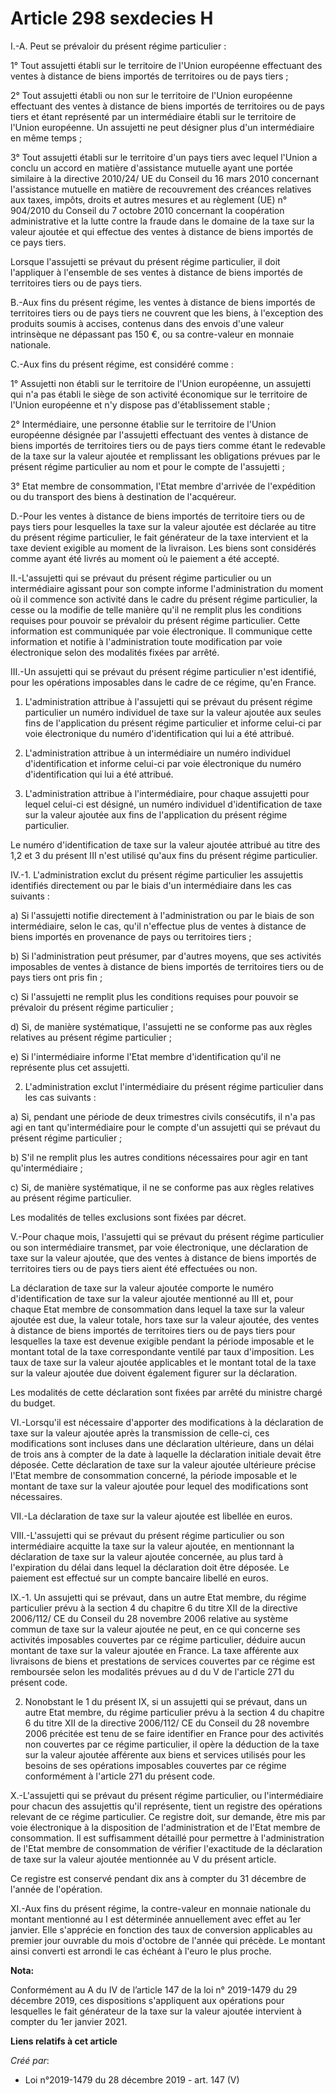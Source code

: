 # Article 298 sexdecies H

I.-A. Peut se prévaloir du présent régime particulier :

1° Tout assujetti établi sur le territoire de l'Union européenne effectuant des ventes à distance de biens importés de
territoires ou de pays tiers ;

2° Tout assujetti établi ou non sur le territoire de l'Union européenne effectuant des ventes à distance de biens importés de
territoires ou de pays tiers et étant représenté par un intermédiaire établi sur le territoire de l'Union européenne. Un
assujetti ne peut désigner plus d'un intermédiaire en même temps ;

3° Tout assujetti établi sur le territoire d'un pays tiers avec lequel l'Union a conclu un accord en matière d'assistance
mutuelle ayant une portée similaire à la directive 2010/24/ UE du Conseil du 16 mars 2010 concernant l'assistance mutuelle en
matière de recouvrement des créances relatives aux taxes, impôts, droits et autres mesures et au règlement (UE) n° 904/2010
du Conseil du 7 octobre 2010 concernant la coopération administrative et la lutte contre la fraude dans le domaine de la taxe
sur la valeur ajoutée et qui effectue des ventes à distance de biens importés de ce pays tiers.

Lorsque l'assujetti se prévaut du présent régime particulier, il doit l'appliquer à l'ensemble de ses ventes à distance de
biens importés de territoires tiers ou de pays tiers.

B.-Aux fins du présent régime, les ventes à distance de biens importés de territoires tiers ou de pays tiers ne couvrent que
les biens, à l'exception des produits soumis à accises, contenus dans des envois d'une valeur intrinsèque ne dépassant pas
150 €, ou sa contre-valeur en monnaie nationale.

C.-Aux fins du présent régime, est considéré comme :

1° Assujetti non établi sur le territoire de l'Union européenne, un assujetti qui n'a pas établi le siège de son activité
économique sur le territoire de l'Union européenne et n'y dispose pas d'établissement stable ;

2° Intermédiaire, une personne établie sur le territoire de l'Union européenne désignée par l'assujetti effectuant des ventes
à distance de biens importés de territoires tiers ou de pays tiers comme étant le redevable de la taxe sur la valeur ajoutée
et remplissant les obligations prévues par le présent régime particulier au nom et pour le compte de l'assujetti ;

3° Etat membre de consommation, l'Etat membre d'arrivée de l'expédition ou du transport des biens à destination de
l'acquéreur.

D.-Pour les ventes à distance de biens importés de territoire tiers ou de pays tiers pour lesquelles la taxe sur la valeur
ajoutée est déclarée au titre du présent régime particulier, le fait générateur de la taxe intervient et la taxe devient
exigible au moment de la livraison. Les biens sont considérés comme ayant été livrés au moment où le paiement a été accepté.

II.-L'assujetti qui se prévaut du présent régime particulier ou un intermédiaire agissant pour son compte informe
l'administration du moment où il commence son activité dans le cadre du présent régime particulier, la cesse ou la modifie de
telle manière qu'il ne remplit plus les conditions requises pour pouvoir se prévaloir du présent régime particulier. Cette
information est communiquée par voie électronique. Il communique cette information et notifie à l'administration toute
modification par voie électronique selon des modalités fixées par arrêté.

III.-Un assujetti qui se prévaut du présent régime particulier n'est identifié, pour les opérations imposables dans le cadre
de ce régime, qu'en France.

1. L'administration attribue à l'assujetti qui se prévaut du présent régime particulier un numéro individuel de taxe sur la
valeur ajoutée aux seules fins de l'application du présent régime particulier et informe celui-ci par voie électronique du
numéro d'identification qui lui a été attribué.

2. L'administration attribue à un intermédiaire un numéro individuel d'identification et informe celui-ci par voie
électronique du numéro d'identification qui lui a été attribué.

3. L'administration attribue à l'intermédiaire, pour chaque assujetti pour lequel celui-ci est désigné, un numéro individuel
d'identification de taxe sur la valeur ajoutée aux fins de l'application du présent régime particulier.

Le numéro d'identification de taxe sur la valeur ajoutée attribué au titre des 1,2 et 3 du présent III n'est utilisé qu'aux
fins du présent régime particulier.

IV.-1. L'administration exclut du présent régime particulier les assujettis identifiés directement ou par le biais d'un
intermédiaire dans les cas suivants :

a) Si l'assujetti notifie directement à l'administration ou par le biais de son intermédiaire, selon le cas, qu'il n'effectue
plus de ventes à distance de biens importés en provenance de pays ou territoires tiers ;

b) Si l'administration peut présumer, par d'autres moyens, que ses activités imposables de ventes à distance de biens
importés de territoires tiers ou de pays tiers ont pris fin ;

c) Si l'assujetti ne remplit plus les conditions requises pour pouvoir se prévaloir du présent régime particulier ;

d) Si, de manière systématique, l'assujetti ne se conforme pas aux règles relatives au présent régime particulier ;

e) Si l'intermédiaire informe l'Etat membre d'identification qu'il ne représente plus cet assujetti.

2. L'administration exclut l'intermédiaire du présent régime particulier dans les cas suivants :

a) Si, pendant une période de deux trimestres civils consécutifs, il n'a pas agi en tant qu'intermédiaire pour le compte d'un
assujetti qui se prévaut du présent régime particulier ;

b) S'il ne remplit plus les autres conditions nécessaires pour agir en tant qu'intermédiaire ;

c) Si, de manière systématique, il ne se conforme pas aux règles relatives au présent régime particulier.

Les modalités de telles exclusions sont fixées par décret.

V.-Pour chaque mois, l'assujetti qui se prévaut du présent régime particulier ou son intermédiaire transmet, par voie
électronique, une déclaration de taxe sur la valeur ajoutée, que des ventes à distance de biens importés de territoires tiers
ou de pays tiers aient été effectuées ou non.

La déclaration de taxe sur la valeur ajoutée comporte le numéro d'identification de taxe sur la valeur ajoutée mentionné au
III et, pour chaque Etat membre de consommation dans lequel la taxe sur la valeur ajoutée est due, la valeur totale, hors
taxe sur la valeur ajoutée, des ventes à distance de biens importés de territoires tiers ou de pays tiers pour lesquelles la
taxe est devenue exigible pendant la période imposable et le montant total de la taxe correspondante ventilé par taux
d'imposition. Les taux de taxe sur la valeur ajoutée applicables et le montant total de la taxe sur la valeur ajoutée due
doivent également figurer sur la déclaration.

Les modalités de cette déclaration sont fixées par arrêté du ministre chargé du budget.

VI.-Lorsqu'il est nécessaire d'apporter des modifications à la déclaration de taxe sur la valeur ajoutée après la
transmission de celle-ci, ces modifications sont incluses dans une déclaration ultérieure, dans un délai de trois ans à
compter de la date à laquelle la déclaration initiale devait être déposée. Cette déclaration de taxe sur la valeur ajoutée
ultérieure précise l'Etat membre de consommation concerné, la période imposable et le montant de taxe sur la valeur ajoutée
pour lequel des modifications sont nécessaires.

VII.-La déclaration de taxe sur la valeur ajoutée est libellée en euros.

VIII.-L'assujetti qui se prévaut du présent régime particulier ou son intermédiaire acquitte la taxe sur la valeur ajoutée,
en mentionnant la déclaration de taxe sur la valeur ajoutée concernée, au plus tard à l'expiration du délai dans lequel la
déclaration doit être déposée. Le paiement est effectué sur un compte bancaire libellé en euros.

IX.-1. Un assujetti qui se prévaut, dans un autre Etat membre, du régime particulier prévu à la section 4 du chapitre 6 du
titre XII de la directive 2006/112/ CE du Conseil du 28 novembre 2006 relative au système commun de taxe sur la valeur
ajoutée ne peut, en ce qui concerne ses activités imposables couvertes par ce régime particulier, déduire aucun montant de
taxe sur la valeur ajoutée en France. La taxe afférente aux livraisons de biens et prestations de services couvertes par ce
régime est remboursée selon les modalités prévues au d du V de l'article 271 du présent code.

2. Nonobstant le 1 du présent IX, si un assujetti qui se prévaut, dans un autre Etat membre, du régime particulier prévu à la
section 4 du chapitre 6 du titre XII de la directive 2006/112/ CE du Conseil du 28 novembre 2006 précitée est tenu de se
faire identifier en France pour des activités non couvertes par ce régime particulier, il opère la déduction de la taxe sur
la valeur ajoutée afférente aux biens et services utilisés pour les besoins de ses opérations imposables couvertes par ce
régime conformément à l'article 271 du présent code.

X.-L'assujetti qui se prévaut du présent régime particulier, ou l'intermédiaire pour chacun des assujettis qu'il représente,
tient un registre des opérations relevant de ce régime particulier. Ce registre doit, sur demande, être mis par voie
électronique à la disposition de l'administration et de l'Etat membre de consommation. Il est suffisamment détaillé pour
permettre à l'administration de l'Etat membre de consommation de vérifier l'exactitude de la déclaration de taxe sur la
valeur ajoutée mentionnée au V du présent article.

Ce registre est conservé pendant dix ans à compter du 31 décembre de l'année de l'opération.

XI.-Aux fins du présent régime, la contre-valeur en monnaie nationale du montant mentionné au I est déterminée annuellement
avec effet au 1er janvier. Elle s'apprécie en fonction des taux de conversion applicables au premier jour ouvrable du mois
d'octobre de l'année qui précède. Le montant ainsi converti est arrondi le cas échéant à l'euro le plus proche.

**Nota:**

Conformément au A du IV de l’article 147 de la loi n° 2019-1479 du 29 décembre 2019, ces dispositions s'appliquent aux
opérations pour lesquelles le fait générateur de la taxe sur la valeur ajoutée intervient à compter du 1er janvier 2021.

**Liens relatifs à cet article**

_Créé par_:

  - Loi n°2019-1479 du 28 décembre 2019 - art. 147 (V)
